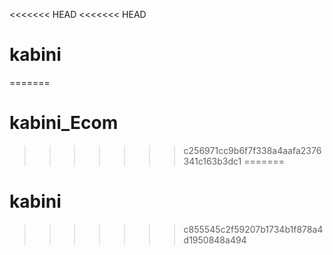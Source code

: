 <<<<<<< HEAD
<<<<<<< HEAD
# kabini
=======
# kabini_Ecom
>>>>>>> c256971cc9b6f7f338a4aafa2376341c163b3dc1
=======
# kabini
>>>>>>> c855545c2f59207b1734b1f878a4d1950848a494
